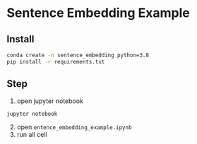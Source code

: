 # Sentence Embedding Example

## Install
```sh
conda create -n sentence_embedding python=3.8
pip install -r requirements.txt
```

## Step
1. open jupyter notebook
```sh
jupyter notebook
```
2. open `entence_embedding_example.ipynb`
3. run all cell